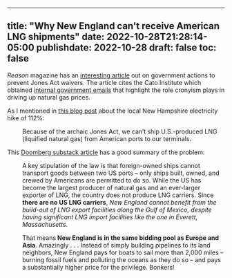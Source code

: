 
---
title: "Why New England can't receive American LNG shipments"
date: 2022-10-28T21:28:14-05:00
publishdate: 2022-10-28
draft: false
toc: false
---

<em>Reason</em> magazine has an <a href="https://reason.com/2022/10/26/to-protect-privileged-shippers-from-competition-the-government-fought-jones-act-waivers/" target="blank">interesting article</a> out on government actions to prevent Jones Act waivers. The article cites the Cato Institute which obtained <a href="https://www.cato.org/blog/foia-files-marads-efforts-stop-jones-act-waiver-lng" target="blank">internal government emails</a> that highlight the role cronyism plays in driving up natural gas prices.
  
As I mentioned in <a href="https://sherrieg.com/electricity-inflation-new-england/" target="blank">this blog post</a> about the local New Hampshire electricity hike of 112%:

<div style="padding-left: 2.5em;"><p>Because of the archaic Jones Act, we can’t ship U.S.-produced LNG (liquified natural gas) from American ports to our terminals.</p></div> 

This <a href="https://doomberg.substack.com/p/new-england-is-an-energy-crisis-waiting" target="blank">Doomberg substack article</a> has a good summary of the problem: 

<div style="padding-left: 2.5em;"><p>A key stipulation of the law is that foreign-owned ships cannot transport goods between two US ports – only ships built, owned, and crewed by Americans are permitted to do so. While the US has become the largest producer of natural gas and an ever-larger exporter of LNG, the country does not produce LNG carriers. Since <strong>there are no US LNG carriers</strong>, <em>New England cannot benefit from the build-out of LNG export facilities along the Gulf of Mexico, despite having significant LNG import facilities like the one in Everett, Massachusetts</em>.</p></div> 

<div style="padding-left: 2.5em;"><p>That means<strong> New England is in the same bidding pool as Europe and Asia</strong>. Amazingly . . . Instead of simply building pipelines to its land neighbors, New England pays for boats to sail more than 2,000 miles – burning fossil fuels and polluting the oceans as they do so – and pays a substantially higher price for the privilege. Bonkers!</p></div> 
  
